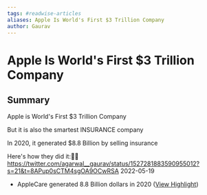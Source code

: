 ```yaml
---
tags: #readwise-articles
aliases: Apple Is World's First $3 Trillion Company
author: Gaurav
---
```

# Apple Is World's First $3 Trillion Company

## Summary
Apple is World's First $3 Trillion Company 

But it is also the smartest INSURANCE company 

In 2020, it generated $8.8 Billion by selling insurance 

Here's how they did it:🧵🧵
https://twitter.com/agarwal__gaurav/status/1527281883590955012?s=21&t=8APup0sCTM4sgOA9OCwRSA
2022-05-19

- AppleCare generated 8.8 Billion dollars in 2020 ([View Highlight](https://read.readwise.io/read/01haamfn70ezp6vvadqnn3z0tx))
